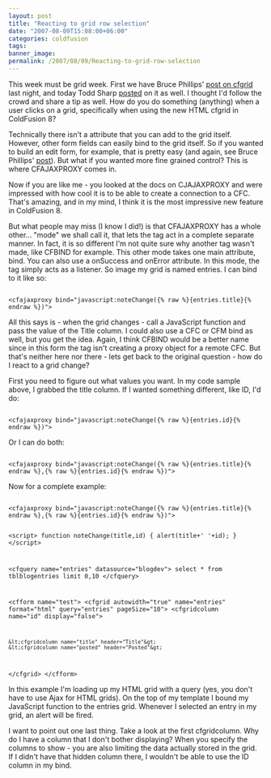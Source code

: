 ```yaml
---
layout: post
title: "Reacting to grid row selection"
date: "2007-08-09T15:08:00+06:00"
categories: coldfusion 
tags: 
banner_image: 
permalink: /2007/08/09/Reacting-to-grid-row-selection
---
```


This week must be grid week. First we have Bruce Phillips' <a href="http://www.brucephillips.name/blog/index.cfm/2007/8/8/Updating-and-Adding-Records-Being-Displayed-In-ColdFusion-8s-cfgrid">post on cfgrid</a> last night, and today Todd Sharp <a href="http://cfsilence.com/blog/client/index.cfm/2007/8/9/Filtering-Records-In-An-Ajax-Grid">posted</a> on it as well. I thought I'd follow the crowd and share a tip as well. How do you do something (anything) when a user clicks on a grid, specifically when using the new HTML cfgrid in ColdFusion 8?
<!--more-->
Technically there isn't a attribute that you can add to the grid itself. However, other form fields can easily bind to the grid itself. So if you wanted to build an edit form, for example, that is pretty easy (and again, see Bruce Phillips' <a href="http://www.brucephillips.name/blog/index.cfm/2007/8/8/Updating-and-Adding-Records-Being-Displayed-In-ColdFusion-8s-cfgrid">post</a>).
But what if you wanted more fine grained control? This is where CFAJAXPROXY comes in.

Now if you are like me - you looked at the docs on CJAJAXPROXY and were impressed with how cool it is to be able to create a connection to a CFC. That's amazing, and in my mind, I think it is the most impressive new feature in ColdFusion 8.

But what people may miss (I know I did!) is that CFAJAXPROXY has a whole other... "mode" we shall call it, that lets the tag act in a complete separate manner. In fact, it is so different I'm not quite sure why another tag wasn't made, like CFBIND for example. This other mode takes one main attribute, bind. You can also use a onSuccess and onError attribute. In this mode, the tag simply acts as a listener. So image my grid is named entries. I can bind to it like so:

<code>
&lt;cfajaxproxy bind="javascript:noteChange({% raw %}{entries.title}{% endraw %})"&gt;
</code>

All this says is - when the grid changes - call a JavaScript function and pass the value of the Title column. I could also use a CFC or CFM bind as well, but you get the idea. Again, I think CFBIND would be a better name since in this form the tag isn't creating a proxy object for a remote CFC. But that's neither here nor there - lets get back to the original question - how do I react to a grid change?

First you need to figure out what values you want. In my code sample above, I grabbed the title column. If I wanted something different, like ID, I'd do:

<code>
&lt;cfajaxproxy bind="javascript:noteChange({% raw %}{entries.id}{% endraw %})"&gt;
</code>

Or I can do both:

<code>
&lt;cfajaxproxy bind="javascript:noteChange({% raw %}{entries.title}{% endraw %},{% raw %}{entries.id}{% endraw %})"&gt;
</code>

Now for a complete example:

<code>
&lt;cfajaxproxy bind="javascript:noteChange({% raw %}{entries.title}{% endraw %},{% raw %}{entries.id}{% endraw %})"&gt;

&lt;script&gt;
function noteChange(title,id) {
	alert(title+' '+id);
}
&lt;/script&gt;

&lt;cfquery name="entries" datasource="blogdev"&gt;
select	*
from	tblblogentries
limit   0,10
&lt;/cfquery&gt;

&lt;cfform name="test"&gt;
&lt;cfgrid autowidth="true" name="entries" format="html" query="entries" pageSize="10"&gt;
	&lt;cfgridcolumn name="id" display="false"&gt;

	&lt;cfgridcolumn name="title" header="Title"&gt;
	&lt;cfgridcolumn name="posted" header="Posted"&gt;
&lt;/cfgrid&gt;
&lt;/cfform&gt;
</code>

In this example I'm loading up my HTML grid with a query (yes, you don't have to use Ajax for HTML grids). On the top of my template I bound my JavaScript function to the entries grid. Whenever I selected an entry in my grid, an alert will be fired.

I want to point out one last thing. Take a look at the first cfgridcolumn. Why do I have a column that I don't bother displaying? When you specify the columns to show - you are also limiting the data actually stored in the grid. If I didn't have that hidden column there, I wouldn't be able to use the ID column in my bind.